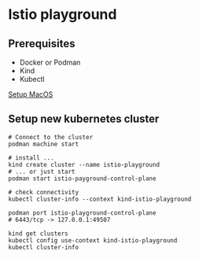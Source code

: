 # Istio playground

## Prerequisites

* Docker or Podman
* Kind
* Kubectl

[Setup MacOS](INSTALL-MACOS.md)

## Setup new kubernetes cluster

```shell
# Connect to the cluster
podman machine start

# install ...
kind create cluster --name istio-playground
# ... or just start
podman start istio-payground-control-plane

# check connectivity
kubectl cluster-info --context kind-istio-playground

podman port istio-playground-control-plane
# 6443/tcp -> 127.0.0.1:49507

kind get clusters
kubectl config use-context kind-istio-playground
kubectl cluster-info


```
